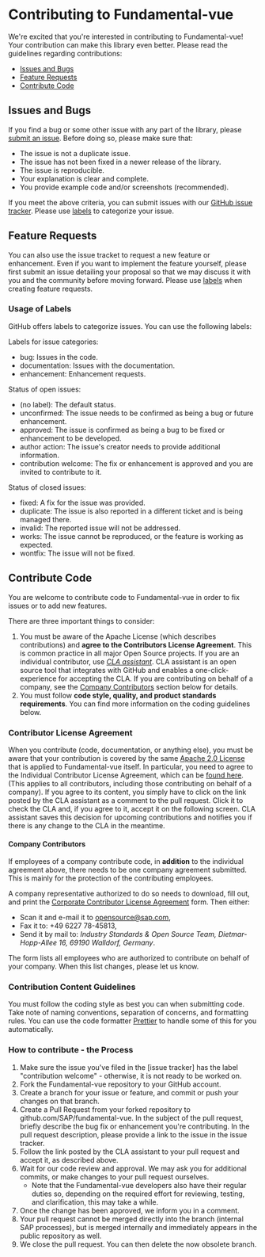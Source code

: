 # Contributing to Fundamental-vue

We're excited that you're interested in contributing to Fundamental-vue! Your contribution can make this library even better. Please read the guidelines regarding contributions:

-   [Issues and Bugs](#issues-and-bugs)
-   [Feature Requests](#feature-requests)
-   [Contribute Code](#contribute-code)

## Issues and Bugs

If you find a bug or some other issue with any part of the library, please [submit an issue](https://github.com/SAP/fundamental-vue/issues). Before doing so, please make sure that:

-   The issue is not a duplicate issue.
-   The issue has not been fixed in a newer release of the library.
-   The issue is reproducible.
-   Your explanation is clear and complete.
-   You provide example code and/or screenshots (recommended).

If you meet the above criteria, you can submit issues with our [GitHub issue tracker](https://github.com/SAP/fundamental-vue/issues/new). Please use [labels](#usage-of-labels) to categorize your issue.

## Feature Requests

You can also use the issue tracket to request a new feature or enhancement. Even if you want to implement the feature yourself, please first submit an issue detailing your proposal so that we may discuss it with you and the community before moving forward. Please use [labels](#usage-of-labels) when creating feature requests.

### Usage of Labels

GitHub offers labels to categorize issues. You can use the following labels:

Labels for issue categories:

-   bug: Issues in the code.
-   documentation: Issues with the documentation.
-   enhancement: Enhancement requests.

Status of open issues:

-   (no label): The default status.
-   unconfirmed: The issue needs to be confirmed as being a bug or future enhancement.
-   approved: The issue is confirmed as being a bug to be fixed or enhancement to be developed.
-   author action: The issue's creator needs to provide additional information.
-   contribution welcome: The fix or enhancement is approved and you are invited to contribute to it.

Status of closed issues:

-   fixed: A fix for the issue was provided.
-   duplicate: The issue is also reported in a different ticket and is being managed there.
-   invalid: The reported issue will not be addressed.
-   works: The issue cannot be reproduced, or the feature is working as expected.
-   wontfix: The issue will not be fixed.

## Contribute Code

You are welcome to contribute code to Fundamental-vue in order to fix issues or to add new features.

There are three important things to consider:

1.  You must be aware of the Apache License (which describes contributions) and **agree to the Contributors License Agreement**. This is common practice in all major Open Source projects. If you are an individual contributor, use _[CLA assistant](https://cla-assistant.io/)_. CLA assistant is an open source tool that integrates with GitHub and enables a one-click-experience for accepting the CLA. If you are contributing on behalf of a company, see the [Company Contributors](#company-contributors) section below for details.
2.  You must follow **code style, quality, and product standards requirements**. You can find more information on the coding guidelines below.


### Contributor License Agreement

When you contribute (code, documentation, or anything else), you must be aware that your contribution is covered by the same [Apache 2.0 License](http://www.apache.org/licenses/LICENSE-2.0) that is applied to Fundamental-vue itself.
In particular, you need to agree to the Individual Contributor License Agreement,
which can be [found here](https://gist.github.com/CLAassistant/bd1ea8ec8aa0357414e8).
(This applies to all contributors, including those contributing on behalf of a company). If you agree to its content, you simply have to click on the link posted by the CLA assistant as a comment to the pull request. Click it to check the CLA and, if you agree to it, accept it on the following screen. CLA assistant saves this decision for upcoming contributions and notifies you if there is any change to the CLA in the meantime.

#### Company Contributors

If employees of a company contribute code, in **addition** to the individual agreement above, there needs to be one company agreement submitted. This is mainly for the protection of the contributing employees.

A company representative authorized to do so needs to download, fill out, and print
the [Corporate Contributor License Agreement](/docs/SAP%20Corporate%20Contributor%20License%20Agreement.pdf) form. Then either:

-   Scan it and e-mail it to [opensource@sap.com](mailto:opensource@sap.com),
-   Fax it to: +49 6227 78-45813,
-   Send it by mail to: _Industry Standards & Open Source Team, Dietmar-Hopp-Allee 16, 69190 Walldorf, Germany_.

The form lists all employees who are authorized to contribute on behalf of your company. When this list changes, please let us know.

### Contribution Content Guidelines

You must follow the coding style as best you can when submitting code. Take note of naming conventions, separation of concerns, and formatting rules. You can use the code formatter [Prettier](https://prettier.io/) to handle some of this for you automatically. 

### How to contribute - the Process

1.  Make sure the issue you've filed in the [issue tracker] has the label "contribution welcome" - otherwise, it is not ready to be worked on.
2.  Fork the Fundamental-vue repository to your GitHub account.
3.  Create a branch for your issue or feature, and commit or push your changes on that branch.
4.  Create a Pull Request from your forked repository to github.com/SAP/fundamental-vue. In the subject of the pull request, briefly describe the bug fix or enhancement you're contributing. In the pull request description, please provide a link to the issue in the issue tracker.
5.  Follow the link posted by the CLA assistant to your pull request and accept it, as described above.
6.  Wait for our code review and approval. We may ask you for additional commits, or make changes to your pull request ourselves.
    -   Note that the Fundamental-vue developers also have their regular duties so, depending on the required effort for reviewing, testing, and clarification, this may take a while.
7.  Once the change has been approved, we inform you in a comment.
8.  Your pull request cannot be merged directly into the branch (internal SAP processes), but is merged internally and immediately appears in the public repository as well.
9. We close the pull request. You can then delete the now obsolete branch.
